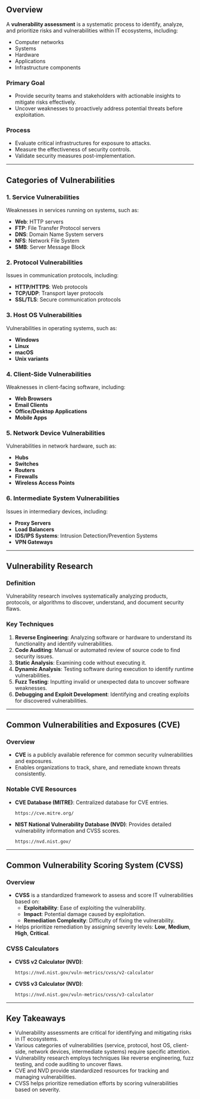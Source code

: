 ## Overview

A **vulnerability assessment** is a systematic process to identify, analyze, and prioritize risks and vulnerabilities within IT ecosystems, including:

- Computer networks
- Systems
- Hardware
- Applications
- Infrastructure components

### Primary Goal

- Provide security teams and stakeholders with actionable insights to mitigate risks effectively.
- Uncover weaknesses to proactively address potential threats before exploitation.

### Process

- Evaluate critical infrastructures for exposure to attacks.
- Measure the effectiveness of security controls.
- Validate security measures post-implementation.

---

## Categories of Vulnerabilities

### 1. Service Vulnerabilities

Weaknesses in services running on systems, such as:

- **Web**: HTTP servers
- **FTP**: File Transfer Protocol servers
- **DNS**: Domain Name System servers
- **NFS**: Network File System
- **SMB**: Server Message Block

### 2. Protocol Vulnerabilities

Issues in communication protocols, including:

- **HTTP/HTTPS**: Web protocols
- **TCP/UDP**: Transport layer protocols
- **SSL/TLS**: Secure communication protocols

### 3. Host OS Vulnerabilities

Vulnerabilities in operating systems, such as:

- **Windows**
- **Linux**
- **macOS**
- **Unix variants**

### 4. Client-Side Vulnerabilities

Weaknesses in client-facing software, including:

- **Web Browsers**
- **Email Clients**
- **Office/Desktop Applications**
- **Mobile Apps**

### 5. Network Device Vulnerabilities

Vulnerabilities in network hardware, such as:

- **Hubs**
- **Switches**
- **Routers**
- **Firewalls**
- **Wireless Access Points**

### 6. Intermediate System Vulnerabilities

Issues in intermediary devices, including:

- **Proxy Servers**
- **Load Balancers**
- **IDS/IPS Systems**: Intrusion Detection/Prevention Systems
- **VPN Gateways**

---

## Vulnerability Research

### Definition

Vulnerability research involves systematically analyzing products, protocols, or algorithms to discover, understand, and document security flaws.

### Key Techniques

1. **Reverse Engineering**: Analyzing software or hardware to understand its functionality and identify vulnerabilities.
2. **Code Auditing**: Manual or automated review of source code to find security issues.
3. **Static Analysis**: Examining code without executing it.
4. **Dynamic Analysis**: Testing software during execution to identify runtime vulnerabilities.
5. **Fuzz Testing**: Inputting invalid or unexpected data to uncover software weaknesses.
6. **Debugging and Exploit Development**: Identifying and creating exploits for discovered vulnerabilities.

---

## Common Vulnerabilities and Exposures (CVE)

### Overview

- **CVE** is a publicly available reference for common security vulnerabilities and exposures.
- Enables organizations to track, share, and remediate known threats consistently.

### Notable CVE Resources

- **CVE Database (MITRE)**: Centralized database for CVE entries.
    
    ```
    https://cve.mitre.org/
    
    ```
    
- **NIST National Vulnerability Database (NVD)**: Provides detailed vulnerability information and CVSS scores.
    
    ```
    https://nvd.nist.gov/
    
    ```
    

---

## Common Vulnerability Scoring System (CVSS)

### Overview

- **CVSS** is a standardized framework to assess and score IT vulnerabilities based on:
    - **Exploitability**: Ease of exploiting the vulnerability.
    - **Impact**: Potential damage caused by exploitation.
    - **Remediation Complexity**: Difficulty of fixing the vulnerability.
- Helps prioritize remediation by assigning severity levels: **Low**, **Medium**, **High**, **Critical**.

### CVSS Calculators

- **CVSS v2 Calculator (NVD)**:
    
    ```
    https://nvd.nist.gov/vuln-metrics/cvss/v2-calculator
    
    ```
    
- **CVSS v3 Calculator (NVD)**:
    
    ```
    https://nvd.nist.gov/vuln-metrics/cvss/v3-calculator
    
    ```
    

---

## Key Takeaways

- Vulnerability assessments are critical for identifying and mitigating risks in IT ecosystems.
- Various categories of vulnerabilities (service, protocol, host OS, client-side, network devices, intermediate systems) require specific attention.
- Vulnerability research employs techniques like reverse engineering, fuzz testing, and code auditing to uncover flaws.
- CVE and NVD provide standardized resources for tracking and managing vulnerabilities.
- CVSS helps prioritize remediation efforts by scoring vulnerabilities based on severity.
